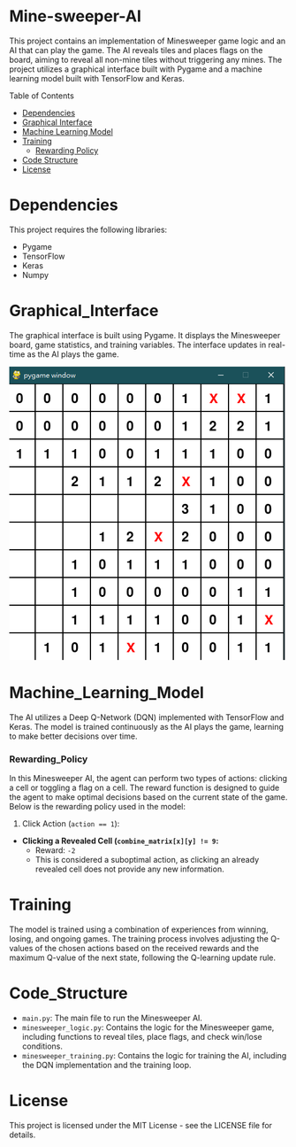 # Mine-sweeper-AI
This project contains an implementation of Minesweeper game logic and an AI that can play the game. The AI reveals tiles and places flags on the board, aiming to reveal all non-mine tiles without triggering any mines. The project utilizes a graphical interface built with Pygame and a machine learning model built with TensorFlow and Keras.

Table of Contents
- [Dependencies](#Dependencies)
- [Graphical Interface](#Graphical_Interface)
- [Machine Learning Model](#Machine_Learning_Model)
- [Training](#Training)
  - [Rewarding Policy](#Rewarding_Policy)
- [Code Structure](#Code_Structure)
- [License](#License)

# Dependencies
This project requires the following libraries:

- Pygame
- TensorFlow
- Keras
- Numpy

# Graphical_Interface
The graphical interface is built using Pygame. It displays the Minesweeper board, game statistics, and training variables. The interface updates in real-time as the AI plays the game. 

![](https://github.com/Potassium-chromate/Mine-sweeper-AI/blob/main/picture/interface.png)

# Machine_Learning_Model
The AI utilizes a Deep Q-Network (DQN) implemented with TensorFlow and Keras. The model is trained continuously as the AI plays the game, learning to make better decisions over time.

### Rewarding_Policy
In this Minesweeper AI, the agent can perform two types of actions: clicking a cell or toggling a flag on a cell. The reward function is designed to guide the agent to make optimal decisions based on the current state of the game. Below is the rewarding policy used in the model:

1. Click Action (`action == 1`):
  - **Clicking a Revealed Cell (`combine_matrix[x][y] != 9`:**
    - Reward: `-2`
    - This is considered a suboptimal action, as clicking an already revealed cell does not provide any new information.

# Training
The model is trained using a combination of experiences from winning, losing, and ongoing games. The training process involves adjusting the Q-values of the chosen actions based on the received rewards and the maximum Q-value of the next state, following the Q-learning update rule.

# Code_Structure
- `main.py`: The main file to run the Minesweeper AI.
- `minesweeper_logic.py`: Contains the logic for the Minesweeper game, including functions to reveal tiles,       place flags, and check win/lose conditions.
- `minesweeper_training.py`: Contains the logic for training the AI, including the DQN implementation and the     training loop.

# License
This project is licensed under the MIT License - see the LICENSE file for details.
